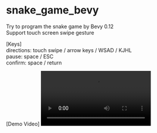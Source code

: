 # snake_game_bevy
Try to program the snake game by Bevy 0.12 <br>
Support touch screen swipe gesture <br>

[Keys]<br>
  directions: touch swipe / arrow keys / WSAD / KJHL<br>
  pause: space / ESC<br>
  confirm: space / return<br>

[Demo Video]
<video src="https://github.com/kin789246/snake_game_bevy/assets/30062348/52d52ddc-eb60-4b1b-a7e7-c33ecf61f2cd"/>
